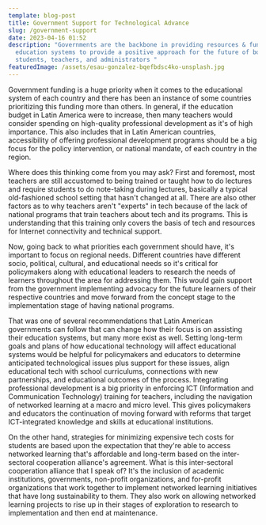 ```yaml
---
template: blog-post
title: Government Support for Technological Advance
slug: /government-support
date: 2023-04-16 01:52
description: "Governments are the backbone in providing resources & funding to
  education systems to provide a positive approach for the future of both
  students, teachers, and administrators "
featuredImage: /assets/esau-gonzalez-bqefbdsc4ko-unsplash.jpg
---
```

Government funding is a huge priority when it comes to the educational system of each country and there has been an instance of some countries prioritizing this funding more than others. In general, if the education budget in Latin America were to increase, then many teachers would consider spending on high-quality professional development as it's of high importance. This also includes that in Latin American countries, accessibility of offering professional development programs should be a big focus for the policy intervention, or national mandate, of each country in the region. 

Where does this thinking come from you may ask? First and foremost, most teachers are still accustomed to being trained or taught how to do lectures and require students to do note-taking during lectures, basically a typical old-fashioned school setting that hasn't changed at all. There are also other factors as to why teachers aren't "experts" in tech because of the lack of national programs that train teachers about tech and its programs. This is understanding that this training only covers the basis of tech and resources for Internet connectivity and technical support. 

Now, going back to what priorities each government should have, it's important to focus on regional needs. Different countries have different socio, political, cultural, and educational needs so it's critical for policymakers along with educational leaders to research the needs of learners throughout the area for addressing them. This would gain support from the government implementing advocacy for the future learners of their respective countries and move forward from the concept stage to the implementation stage of having national programs.

That was one of several recommendations that Latin American governments can follow that can change how their focus is on assisting their education systems, but many more exist as well. Setting long-term goals and plans of how educational technology will affect educational systems would be helpful for policymakers and educators to determine anticipated technological issues plus support for these issues, align educational tech with school curriculums, connections with new partnerships, and educational outcomes of the process. Integrating professional development is a big priority in enforcing ICT (Information and Communication Technology) training for teachers, including the navigation of networked learning at a macro and micro level. This gives policymakers and educators the continuation of moving forward with reforms that target ICT-integrated knowledge and skills at educational institutions. 

On the other hand, strategies for minimizing expensive tech costs for students are based upon the expectation that they're able to access networked learning that's affordable and long-term based on the inter-sectoral cooperation alliance's agreement. What is this inter-sectoral cooperation alliance that I speak of? It's the inclusion of academic institutions, governments, non-profit organizations, and for-profit organizations that work together to implement networked learning initiatives that have long sustainability to them. They also work on allowing networked learning projects to rise up in their stages of exploration to research to implementation and then end at maintenance.